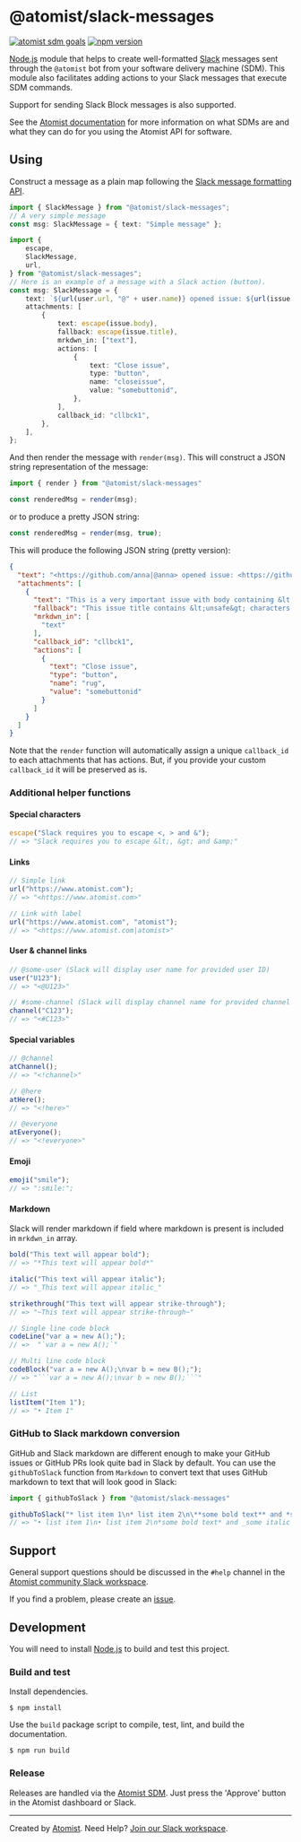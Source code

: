 # @atomist/slack-messages

[![atomist sdm goals](http://badge.atomist.com/T29E48P34/atomist/slack-messages/9e7d7699-14a8-4273-945b-9e5ca08aa38f)](https://app.atomist.com/workspace/T29E48P34)
[![npm version](https://img.shields.io/npm/v/@atomist/slack-messages.svg)](https://www.npmjs.com/package/@atomist/slack-messages)

[Node.js][node] module that helps to create well-formatted
[Slack][slackhq] messages sent through the `@atomist` bot from your
software delivery machine (SDM).  This module also facilitates adding
actions to your Slack messages that execute SDM commands.

Support for sending Slack Block messages is also supported.

See the [Atomist documentation][atomist-doc] for more information on
what SDMs are and what they can do for you using the Atomist API for
software.

[atomist-doc]: https://docs.atomist.com/ (Atomist Documentation)
[slackhq]: https://slack.com/ (Slack)

## Using

Construct a message as a plain map following the [Slack message
formatting API][slack-api].

[slack-api]: https://api.slack.com/docs/message-formatting (Slack message formatting API)

```typescript
import { SlackMessage } from "@atomist/slack-messages";
// A very simple message
const msg: SlackMessage = { text: "Simple message" };
```

```typescript
import {
    escape,
    SlackMessage,
    url,
} from "@atomist/slack-messages";
// Here is an example of a message with a Slack action (button).
const msg: SlackMessage = {
    text: `${url(user.url, "@" + user.name)} opened issue: ${url(issue.url, issue.title)}`,
    attachments: [
        {
            text: escape(issue.body),
            fallback: escape(issue.title),
            mrkdwn_in: ["text"],
            actions: [
                {
                    text: "Close issue",
                    type: "button",
                    name: "closeissue",
                    value: "somebuttonid",
                },
            ],
            callback_id: "cllbck1",
        },
    ],
};
```

And then render the message with `render(msg)`.  This will construct a
JSON string representation of the message:

```typescript
import { render } from "@atomist/slack-messages"

const renderedMsg = render(msg);
```

or to produce a pretty JSON string:

```typescript
const renderedMsg = render(msg, true);
```

This will produce the following JSON string (pretty version):

```json
{
  "text": "<https://github.com/anna|@anna> opened issue: <https://github.com/someorg/somerepo/issues/484|This issue title contains &lt;unsafe&gt; characters and &amp;>",
  "attachments": [
    {
      "text": "This is a very important issue with body containing &lt;unsafe&gt; characters and even &amp;",
      "fallback": "This issue title contains &lt;unsafe&gt; characters and &amp;",
      "mrkdwn_in": [
        "text"
      ],
      "callback_id": "cllbck1",
      "actions": [
        {
          "text": "Close issue",
          "type": "button",
          "name": "rug",
          "value": "somebuttonid"
        }
      ]
    }
  ]
}
```

Note that the `render` function will automatically assign a unique
`callback_id` to each attachments that has actions.  But, if you
provide your custom `callback_id` it will be preserved as is.

### Additional helper functions

#### Special characters

```typescript
escape("Slack requires you to escape <, > and &");
// => "Slack requires you to escape &lt;, &gt; and &amp;"
```

#### Links

```typescript
// Simple link
url("https://www.atomist.com");
// => "<https://www.atomist.com>"

// Link with label
url("https://www.atomist.com", "atomist");
// => "<https://www.atomist.com|atomist>"
```

#### User & channel links

```typescript
// @some-user (Slack will display user name for provided user ID)
user("U123");
// => "<@U123>"

// #some-channel (Slack will display channel name for provided channel ID)
channel("C123");
// => "<#C123>"
```

#### Special variables

```typescript
// @channel
atChannel();
// => "<!channel>"

// @here
atHere();
// => "<!here>"

// @everyone
atEveryone();
// => "<!everyone>"
```

#### Emoji

```typescript
emoji("smile");
// => ":smile:";
```

#### Markdown

Slack will render markdown if field where markdown is present is
included in `mrkdwn_in` array.

```typescript
bold("This text will appear bold");
// => "*This text will appear bold*"

italic("This text will appear italic");
// => "_This text will appear italic_"

strikethrough("This text will appear strike-through");
// => "~This text will appear strike-through~"

// Single line code block
codeLine("var a = new A();");
// =>  "`var a = new A();`"

// Multi line code block
codeBlock("var a = new A();\nvar b = new B();");
// => "```var a = new A();\nvar b = new B();```"

// List
listItem("Item 1");
// => "• Item 1"
```

### GitHub to Slack markdown conversion

GitHub and Slack markdown are different enough to make your GitHub
issues or GitHub PRs look quite bad in Slack by default.  You can use
the `githubToSlack` function from `Markdown` to convert text that uses
GitHub markdown to text that will look good in Slack:

```typescript
import { githubToSlack } from "@atomist/slack-messages"

githubToSlack("* list item 1\n* list item 2\n\**some bold text** and *some italic text* with a link [click here](http://someplace.com)");
// => "• list item 1\n• list item 2\n*some bold text* and _some italic text_ with a link <http://someplace.com|click here>"
```

## Support

General support questions should be discussed in the `#help`
channel in the [Atomist community Slack workspace][slack].

If you find a problem, please create an [issue][].

[issue]: https://github.com/atomist/slack-messages/issues

## Development

You will need to install [Node.js][node] to build and test this
project.

[node]: https://nodejs.org/ (Node.js)

### Build and test

Install dependencies.

```
$ npm install
```

Use the `build` package script to compile, test, lint, and build the
documentation.

```
$ npm run build
```

### Release

Releases are handled via the [Atomist SDM][atomist-sdm].  Just press
the 'Approve' button in the Atomist dashboard or Slack.

[atomist-sdm]: https://github.com/atomist/atomist-sdm (Atomist Software Delivery Machine)

---

Created by [Atomist][atomist].
Need Help?  [Join our Slack workspace][slack].

[atomist]: https://atomist.com/ (Atomist - How Teams Deliver Software)
[slack]: https://join.atomist.com/ (Atomist Community Slack)
